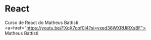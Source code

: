 # React
Curso de React do Matheus Battisti <a=href="https://youtu.be/FXqX7oof0I4?si=vxed38WXRUiRXsBF"> Matheus Battisti</a>
